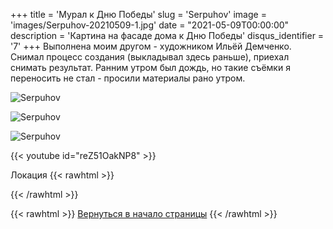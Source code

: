 +++
title = 'Мурал к Дню Победы'
slug = 'Serpuhov'
image = 'images/Serpuhov-20210509-1.jpg'
date = "2021-05-09T00:00:00"
description = 'Картина на фасаде дома к Дню Победы'
disqus_identifier = '7'
+++
Выполнена моим другом - художником Ильёй Демченко. Снимал процесс создания (выкладывал здесь раньше), приехал снимать результат. Ранним утром был дождь, но такие съёмки я переносить не стал - просили материалы рано утром.

![Serpuhov](/images/Serpuhov-20210509-2.jpg)

![Serpuhov](/images/Serpuhov-20210509-3.jpg)

![Serpuhov](/images/Serpuhov-20210509-4.jpg)

{{< youtube id="reZ51OakNP8" >}}

Локация
{{< rawhtml >}}
<script type="text/javascript" charset="utf-8" async src="https://api-maps.yandex.ru/services/constructor/1.0/js/?um=constructor%3Aabe2ca287e1bf7053c854a8c5d7e7994dedab31d451060fed934ea815f6236d5&amp;width=500&amp;height=400&amp;lang=ru_RU&amp;scroll=true"></script>
{{< /rawhtml >}}

{{< rawhtml >}}
<a href="#">Вернуться в начало страницы</a>
{{< /rawhtml >}}
